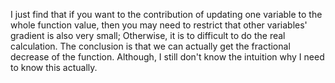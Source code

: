 I just find that if you want to the contribution of updating one variable to the whole function value, then you may need to restrict that other variables' gradient is also very small;
Otherwise, it is to difficult to do the real calculation.
The conclusion is that we can actually get the fractional decrease of the function.
Although, I still don't know the intuition why I need to know this actually.